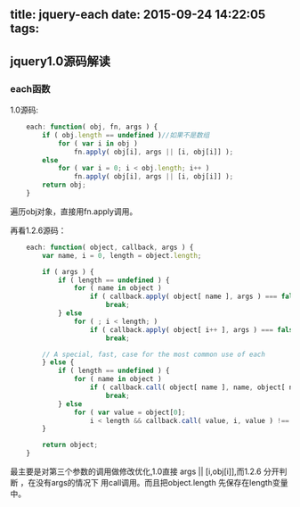 title: jquery-each
date: 2015-09-24 14:22:05
tags:
---

##   jquery1.0源码解读

### each函数

1.0源码:
```js
	each: function( obj, fn, args ) {
		if ( obj.length == undefined )//如果不是数组
			for ( var i in obj )
				fn.apply( obj[i], args || [i, obj[i]] );
		else
			for ( var i = 0; i < obj.length; i++ )
				fn.apply( obj[i], args || [i, obj[i]] );
		return obj;
	}
```
遍历obj对象，直接用fn.apply调用。

再看1.2.6源码：
```js
	each: function( object, callback, args ) {
		var name, i = 0, length = object.length;

		if ( args ) {
			if ( length == undefined ) {
				for ( name in object )
					if ( callback.apply( object[ name ], args ) === false )
						break;
			} else
				for ( ; i < length; )
					if ( callback.apply( object[ i++ ], args ) === false )
						break;

		// A special, fast, case for the most common use of each
		} else {
			if ( length == undefined ) {
				for ( name in object )
					if ( callback.call( object[ name ], name, object[ name ] ) === false )
						break;
			} else
				for ( var value = object[0];
					i < length && callback.call( value, i, value ) !== false; value = object[++i] ){}
		}

		return object;
	}
```
最主要是对第三个参数的调用做修改优化,1.0直接 args || [i,obj[i]],而1.2.6
分开判断 ，在没有args的情况下 用call调用。而且把object.length 先保存在length变量中。
